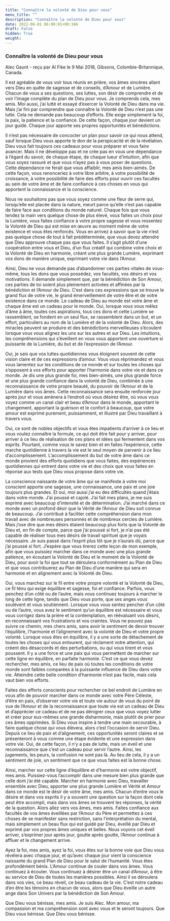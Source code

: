 ```yaml
---
title: "Connaître la volonté de Dieu pour vous"
menu_title: ""
description: "Connaître la volonté de Dieu pour vous"
date: 2022-06-01 06:00:01+00:386
draft: False
hidden: True
weight:
---
```

### Connaître la volonté de Dieu pour vous

Alec Gaunt - reçu par Al Fike le 9 Mai 2018, Gibsons, Colombie-Britannique, Canada.

Il est agréable de vous voir tous réunis en prière, vos âmes sincères allant vers Dieu en quête de sagesse et de conseils, d’Amour et de Lumière. Chacun de vous a ses questions, ses luttes, son désir de comprendre et de voir l’image complète du plan de Dieu pour vous. Je comprends cela, mes amis. Moi aussi, j’ai lutté et essayé d’exercer la Volonté de Dieu dans ma vie. Mais j’ai fini par comprendre que connaître la Volonté de Dieu n’est pas une lutte. Cela ne demande pas beaucoup d’efforts. Elle exige simplement la foi, la paix, la patience et la confiance. De cette façon, chaque jour devient un jour guidé. Chaque jour apporte ses propres opportunités et bénédictions.

Il n’est pas nécessaire de concocter un plan pour savoir ce qui nous attend, sauf lorsque Dieu vous apporte le don de la perspicacité et de la révélation. Dieu vous fait toujours ces cadeaux pour vous préparer et vous faire avancer. Mais il ne développe pas et ne crée pas en vous une dépendance à l’égard du savoir, de chaque étape, de chaque lueur d’intuition, afin que vous soyez rassuré et que vous n’ayez pas à vous poser de questions. Cette dépendance ne ferait que vous affaiblir, mes amis bien-aimés. De cette façon, vous renonceriez à votre libre arbitre, à votre possibilité de croissance, à votre possibilité de faire des efforts pour ouvrir ces facultés au sein de votre âme et de faire confiance à ces choses en vous qui apportent la connaissance et la conscience.

Nous ne souhaitons pas que vous soyez comme une fleur de serre qui, lorsqu’elle est placée dans la nature, meurt parce qu’elle n’est pas capable de faire face aux conditions du monde naturel. Chaque fois que vous tendez la main vers quelque chose de plus élevé, vous faites un choix pour la Lumière, vous faites confiance à votre propre sagesse et vous ressentez la Volonté de Dieu qui est mise en œuvre au moment même de votre existence et vous êtes renforcés. Vous en arrivez à savoir que la vie n’est pas quelque chose de tout à fait prédéterminée, que vous devez attendre que Dieu approuve chaque pas que vous faites. Il s’agit plutôt d’une coopération entre vous et Dieu, d’un flux créatif qui combine votre choix et la Volonté de Dieu en harmonie, créant une plus grande Lumière, exprimant vos dons de manière unique, exprimant votre vie dans l’Amour.

Ainsi, Dieu ne vous demande pas d’abandonner ces parties vitales de vous-même, tous les dons que vous possédez, vos facultés, vos désirs et vos motivations. Il demande simplement que, par la bénédiction de Son Amour, ces parties de toi soient plus pleinement activées et affinées par la bénédiction et l’Amour de Dieu. C’est dans ces expressions que se trouve le grand flux de votre vie, le grand émerveillement de votre être et de votre existence dans ce monde. Le cadeau de Dieu au monde est votre âme et chaque âme est un cadeau pour le monde. Oui, lorsque vous vous mêlez d’âme à âme, toutes ces aspirations, tous ces dons et cette Lumière se rassemblent, se fondent en un seul flux, se rassemblent dans un but, et un effort, particuliers au nom de la Lumière et de la volonté de Dieu. Alors, des miracles peuvent se produire et des bénédictions merveilleuses s’écoulent lorsque vous vous alignez les uns sur les autres et sur Dieu. Les intuitions, les compréhensions qui s’éveillent en vous vous apportent une ouverture si puissante de la Lumière, du but et de l’expression de l’Amour.

Oui, je sais que vos luttes quotidiennes vous éloignent souvent de cette vision claire et de ces expressions d’amour. Vous vous réprimandez et vous vous lamentez sur les conditions de ce monde et sur toutes les choses qui s’opposent à vos efforts pour apporter l’harmonie dans votre vie et dans ce monde. Je dis une plus grande foi, mes bien-aimés, une plus grande force et une plus grande confiance dans la volonté de Dieu, combinée à une reconnaissance de votre propre beauté, du pouvoir de l’Amour et de la Lumière dans vos âmes. Cette reconnaissance sera ensuite renforcée jour après jour et vous amènera à l’endroit où vous désirez être, où vous vous voyez comme un canal clair et beau d’Amour dans le monde, apportant le changement, apportant la guérison et le confort à beaucoup, que votre amour est exprimé purement, puissamment, et illustré par Dieu travaillant à travers vous.

Oui, ce sont de nobles objectifs et vous êtes impatients d’arriver à ce lieu et vous voulez connaître la formule, ce qui doit être fait pour y arriver, pour arriver à ce lieu de réalisation de ces plans et idées qui fermentent dans vos esprits. Pourtant, comme vous le savez bien et en faites l’expérience, cette marche quotidienne à travers la vie est le seul moyen de parvenir à ce lieu d’accomplissement. L’accomplissement du but de votre âme dans ce monde provient des efforts quotidiens que vous faites, des expériences quotidiennes qui entrent dans votre vie et des choix que vous faites en réponse aux tests que Dieu vous propose dans votre vie.

La conscience naissante de votre âme qui se manifeste à votre moi conscient apporte une sagesse, une connaissance, une paix et une joie toujours plus grandes. Et oui, moi aussi j’ai eu des difficultés quand j’étais dans votre monde. J’ai poussé et cajolé. J’ai fait mes plans, je me suis exprimé avec beaucoup d’intensité et de détermination. J’ai marché dans ce monde avec un profond désir que la Vérité de l’Amour de Dieu soit connue de beaucoup. J’ai contribué à faciliter cette compréhension dans mon travail avec de nombreuses personnes et de nombreux cercles de Lumière. Mais j’ose dire que mes désirs étaient beaucoup plus forts que la Volonté de Dieu et, en fin de compte, parce que j’ai poussé si fort, je n’ai pas été capable de réaliser tous mes désirs de travail spirituel que je voyais nécessaire. Je suis passé dans l’esprit plus tôt que je n’aurais dû, parce que j’ai poussé si fort. J’espère que vous tirerez cette leçon de mon exemple, afin que vous puissiez marcher dans ce monde avec une plus grande patience, en écoutant la Volonté de Dieu et le moment de la Volonté de Dieu, pour avoir la foi que tout se déroulera conformément au Plan de Dieu et que vous contribuerez au Plan de Dieu d’une manière qui sera en harmonie et en alignement avec la Volonté de Dieu.

Oui, vous marchez sur le fil entre votre propre volonté et la Volonté de Dieu, ce fil ténu qui exige équilibre et sagesse, foi et confiance. Parfois, vous penchez d’un côté ou de l’autre, mais vous continuez toujours à marcher le long de cette ligne, tandis que Dieu vous porte, que ses anges vous soulèvent et vous soutiennent. Lorsque vous vous sentez pencher d’un côté ou de l’autre, vous avez le sentiment qu’un équilibre est nécessaire et vous vous corrigez dans la prière et la contemplation, en réévaluant vos désirs, en reconnaissant vos frustrations et vos craintes. Vous ne pouvez pas suivre ce chemin, mes chers amis, sans avoir le sentiment de devoir trouver l’équilibre, l’harmonie et l’alignement avec la volonté de Dieu et votre propre volonté. Lorsque vous êtes en équilibre, il y a une sorte de détachement de toutes les choses qui vous entourent, qui réclament votre attention, qui créent des désaccords et des perturbations, ou qui vous tirent et vous poussent. Il y a une force et une paix qui vous permettent de marcher sur cette ligne en équilibre, en parfaite harmonie. C’est ce que vous devez rechercher, mes amis, ce lieu de paix où toutes les conditions de votre monde sont faibles comparées à la puissante influence de Dieu dans votre vie. Atteindre cette belle condition d’harmonie n’est pas facile, mais cela vaut bien vos efforts.

Faites des efforts conscients pour rechercher ce bel endroit de Lumière en vous afin de pouvoir marcher dans ce monde avec votre Père Céleste, d’être en paix, d’observer votre vie et toute vie autour de vous du point de vue de l’Amour et de la reconnaissance que toute vie est un cadeau de Dieu et d’apprécier ce cadeau et de ne pas dénigrer ceux que vous voyez lutter et créer pour eux-mêmes une grande disharmonie, mais plutôt de prier pour ces âmes opprimées. Si Dieu vous inspire à tendre une main secourable, à faire quelque chose qui vous élèvera, alors c’est l’occasion de servir Dieu. Depuis ce lieu de paix et d’alignement, ces opportunités seront claires et se présenteront à vous comme une étape évidente et une expression dans votre vie. Oui, de cette façon, il n’y a pas de lutte, mais un éveil et une reconnaissance que c’est un cadeau pour servir l’autre. Ainsi, les jugements, les peurs, la confusion ne sont pas là. Au lieu de cela, il y a un sentiment de joie, un sentiment que ce que vous faites est la bonne chose.

Ainsi, marcher sur cette ligne d’équilibre et d’harmonie est votre objectif, mes amis. Puissiez-vous l’accomplir dans une mesure bien plus grande que celle dont j’ai été capable. Marcher en harmonie avec Dieu, travailler ensemble avec Dieu, apporter une plus grande Lumière et Vérité et Amour dans ce monde est le désir de votre âme, mes amis. Chacun d’entre vous le désire et dans vos esprits il y a souvent une question sur la façon dont cela peut être accompli, mais dans vos âmes se trouvent les réponses, la vérité de la question. Alors allez vers vos âmes, mes amis. Faites confiance aux facultés de vos âmes éveillées par l’Amour du Père et permettez à ces choses de se manifester sans restriction, sans l’interprétation du mental, mais simplement un beau flux qui est guidé par Dieu, éveillé par Dieu et exprimé par vos propres âmes uniques et belles. Nous voyons cet éveil arriver, s’exprimer jour après jour, goutte après goutte, l’Amour continue à affluer et le changement arrive.

Ayez la foi, mes amis, ayez la foi, vous êtes sur la bonne voie que Dieu vous révélera avec chaque jour, et qu’avec chaque jour vient la conscience naissante du grand Plan de Dieu pour le salut de l’humanité. Vous êtes profondément bénis. L’Amour continue de couler dans vos âmes. Vous continuez à écouter. Vous continuez à désirer être un canal d’Amour, à être au service de Dieu de toutes les manières possibles. Ainsi il se déroulera dans vos vies, ce beau réveil, ce beau cadeau de la vie. C’est notre cadeau d’en être les témoins en chacun de vous, alors que Dieu éveille un autre ange dans Son Univers par la bénédiction de Son Amour.

Que Dieu vous bénisse, mes amis. Je suis Alec. Mon amour, ma compassion et ma compréhension sont avec vous et le seront toujours. Que Dieu vous bénisse. Que Dieu vous bénisse.
